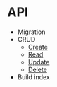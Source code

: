 # API

- Migration
- CRUD
  - [Create](https://github.com/si3nloong/sqlike/tree/master/docs/CREATE.md)
  - [Read](https://github.com/si3nloong/sqlike/tree/master/docs/READ.md)
  - [Update](https://github.com/si3nloong/sqlike/tree/master/docs/UPDATE.md)
  - [Delete](https://github.com/si3nloong/sqlike/tree/master/docs/DELETE.md)
- Build index
